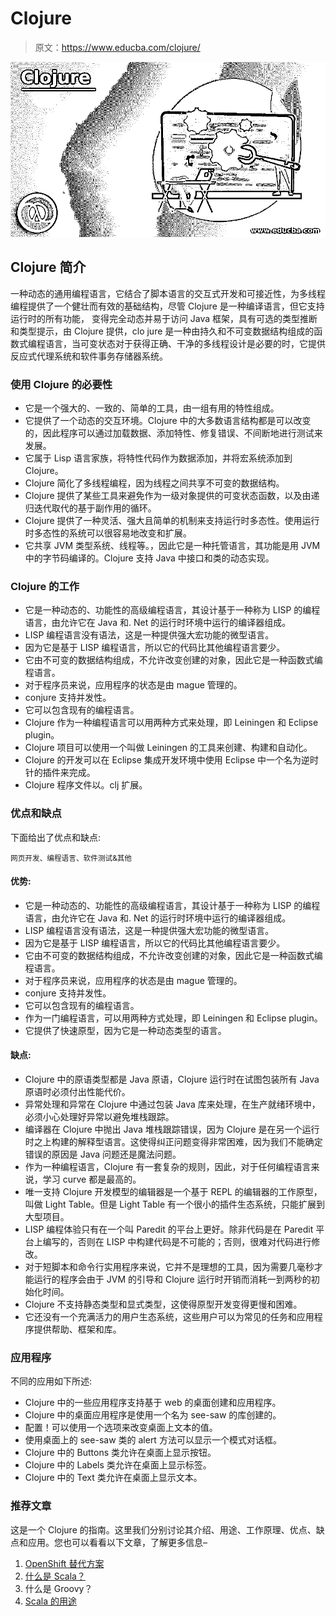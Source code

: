 # Clojure

> 原文：<https://www.educba.com/clojure/>

![Clojure](img/9a9d76cd1002ee3504d6d9ae6262a888.png)



## Clojure 简介

一种动态的通用编程语言，它结合了脚本语言的交互式开发和可接近性，为多线程编程提供了一个健壮而有效的基础结构，尽管 Clojure 是一种编译语言，但它支持运行时的所有功能， 变得完全动态并易于访问 Java 框架，具有可选的类型推断和类型提示，由 Clojure 提供，clo jure 是一种由持久和不可变数据结构组成的函数式编程语言，当可变状态对于获得正确、干净的多线程设计是必要的时，它提供反应式代理系统和软件事务存储器系统。

### 使用 Clojure 的必要性

*   它是一个强大的、一致的、简单的工具，由一组有用的特性组成。
*   它提供了一个动态的交互环境。Clojure 中的大多数语言结构都是可以改变的，因此程序可以通过加载数据、添加特性、修复错误、不间断地进行测试来发展。
*   它属于 Lisp 语言家族，将特性代码作为数据添加，并将宏系统添加到 Clojure。
*   Clojure 简化了多线程编程，因为线程之间共享不可变的数据结构。
*   Clojure 提供了某些工具来避免作为一级对象提供的可变状态函数，以及由递归迭代取代的基于副作用的循环。
*   Clojure 提供了一种灵活、强大且简单的机制来支持运行时多态性。使用运行时多态性的系统可以很容易地改变和扩展。
*   它共享 JVM 类型系统、线程等。，因此它是一种托管语言，其功能是用 JVM 中的字节码编译的。Clojure 支持 Java 中接口和类的动态实现。

### Clojure 的工作

*   它是一种动态的、功能性的高级编程语言，其设计基于一种称为 LISP 的编程语言，由允许它在 Java 和. Net 的运行时环境中运行的编译器组成。
*   LISP 编程语言没有语法，这是一种提供强大宏功能的微型语言。
*   因为它是基于 LISP 编程语言，所以它的代码比其他编程语言要少。
*   它由不可变的数据结构组成，不允许改变创建的对象，因此它是一种函数式编程语言。
*   对于程序员来说，应用程序的状态是由 mague 管理的。
*   conjure 支持并发性。
*   它可以包含现有的编程语言。
*   Clojure 作为一种编程语言可以用两种方式来处理，即 Leiningen 和 Eclipse plugin。
*   Clojure 项目可以使用一个叫做 Leiningen 的工具来创建、构建和自动化。
*   Clojure 的开发可以在 Eclipse 集成开发环境中使用 Eclipse 中一个名为逆时针的插件来完成。
*   Clojure 程序文件以。clj 扩展。

### 优点和缺点

下面给出了优点和缺点:

<small>网页开发、编程语言、软件测试&其他</small>

#### 优势:

*   它是一种动态的、功能性的高级编程语言，其设计基于一种称为 LISP 的编程语言，由允许它在 Java 和. Net 的运行时环境中运行的编译器组成。
*   LISP 编程语言没有语法，这是一种提供强大宏功能的微型语言。
*   因为它是基于 LISP 编程语言，所以它的代码比其他编程语言要少。
*   它由不可变的数据结构组成，不允许改变创建的对象，因此它是一种函数式编程语言。
*   对于程序员来说，应用程序的状态是由 mague 管理的。
*   conjure 支持并发性。
*   它可以包含现有的编程语言。
*   作为一门编程语言，可以用两种方式处理，即 Leiningen 和 Eclipse plugin。
*   它提供了快速原型，因为它是一种动态类型的语言。

#### 缺点:

*   Clojure 中的原语类型都是 Java 原语，Clojure 运行时在试图包装所有 Java 原语时必须付出性能代价。
*   异常处理和异常在 Clojure 中通过包装 Java 库来处理，在生产就绪环境中，必须小心处理好异常以避免堆栈跟踪。
*   编译器在 Clojure 中抛出 Java 堆栈跟踪错误，因为 Clojure 是在另一个运行时之上构建的解释型语言。这使得纠正问题变得非常困难，因为我们不能确定错误的原因是 Java 问题还是魔法问题。
*   作为一种编程语言，Clojure 有一套复杂的规则，因此，对于任何编程语言来说，学习 curve 都是最高的。
*   唯一支持 Clojure 开发模型的编辑器是一个基于 REPL 的编辑器的工作原型，叫做 Light Table。但是 Light Table 有一个很小的插件生态系统，只能扩展到大型项目。
*   LISP 编程体验只有在一个叫 Paredit 的平台上更好。除非代码是在 Paredit 平台上编写的，否则在 LISP 中构建代码是不可能的；否则，很难对代码进行修改。
*   对于短脚本和命令行实用程序来说，它并不是理想的工具，因为需要几毫秒才能运行的程序会由于 JVM 的引导和 Clojure 运行时开销而消耗一到两秒的初始化时间。
*   Clojure 不支持静态类型和显式类型，这使得原型开发变得更慢和困难。
*   它还没有一个充满活力的用户生态系统，这些用户可以为常见的任务和应用程序提供帮助、框架和库。

### 应用程序

不同的应用如下所述:

*   Clojure 中的一些应用程序支持基于 web 的桌面创建和应用程序。
*   Clojure 中的桌面应用程序是使用一个名为 see-saw 的库创建的。
*   配置！可以使用一个选项来改变桌面上文本的值。
*   使用桌面上的 see-saw 类的 alert 方法可以显示一个模式对话框。
*   Clojure 中的 Buttons 类允许在桌面上显示按钮。
*   Clojure 中的 Labels 类允许在桌面上显示标签。
*   Clojure 中的 Text 类允许在桌面上显示文本。

### 推荐文章

这是一个 Clojure 的指南。这里我们分别讨论其介绍、用途、工作原理、优点、缺点和应用。您也可以看看以下文章，了解更多信息–

1.  [OpenShift 替代方案](https://www.educba.com/openshift-alternatives/)
2.  [什么是 Scala？](https://www.educba.com/what-is-scala/)
3.  什么是 Groovy？
4.  [Scala 的用途](https://www.educba.com/uses-of-scala/)





